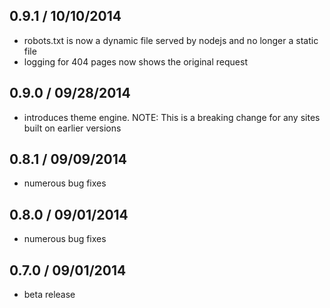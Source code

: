 0.9.1 / 10/10/2014
---
* robots.txt is now a dynamic file served by nodejs and no longer a static file
* logging for 404 pages now shows the original request 

0.9.0 / 09/28/2014
---
* introduces theme engine.
NOTE: This is a breaking change for any sites built on earlier versions

0.8.1 / 09/09/2014
---
* numerous bug fixes

0.8.0 / 09/01/2014
---
* numerous bug fixes

0.7.0 / 09/01/2014
---
* beta release